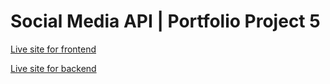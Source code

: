 # Social Media API | Portfolio Project 5

[Live site for frontend](https://lifeshare.herokuapp.com/)

[Live site for backend](https://drf-api-sam.herokuapp.com/)

